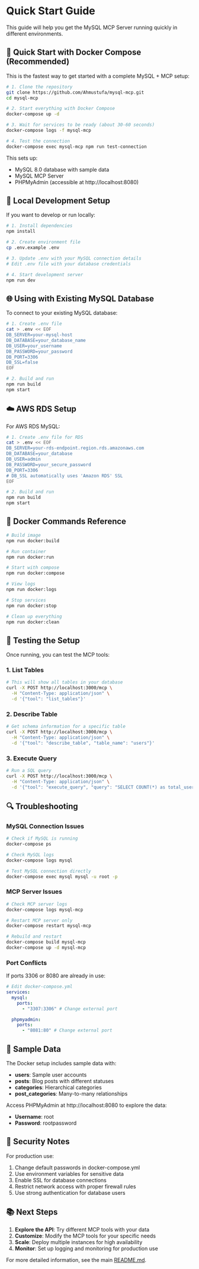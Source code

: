 # Quick Start Guide

This guide will help you get the MySQL MCP Server running quickly in different environments.

## 🚀 Quick Start with Docker Compose (Recommended)

This is the fastest way to get started with a complete MySQL + MCP setup:

```bash
# 1. Clone the repository
git clone https://github.com/Ahmustufa/mysql-mcp.git
cd mysql-mcp

# 2. Start everything with Docker Compose
docker-compose up -d

# 3. Wait for services to be ready (about 30-60 seconds)
docker-compose logs -f mysql-mcp

# 4. Test the connection
docker-compose exec mysql-mcp npm run test-connection
```

This sets up:

- MySQL 8.0 database with sample data
- MySQL MCP Server
- PHPMyAdmin (accessible at http://localhost:8080)

## 🔧 Local Development Setup

If you want to develop or run locally:

```bash
# 1. Install dependencies
npm install

# 2. Create environment file
cp .env.example .env

# 3. Update .env with your MySQL connection details
# Edit .env file with your database credentials

# 4. Start development server
npm run dev
```

## 🌐 Using with Existing MySQL Database

To connect to your existing MySQL database:

```bash
# 1. Create .env file
cat > .env << EOF
DB_SERVER=your-mysql-host
DB_DATABASE=your_database_name
DB_USER=your_username
DB_PASSWORD=your_password
DB_PORT=3306
DB_SSL=false
EOF

# 2. Build and run
npm run build
npm start
```

## ☁️ AWS RDS Setup

For AWS RDS MySQL:

```bash
# 1. Create .env file for RDS
cat > .env << EOF
DB_SERVER=your-rds-endpoint.region.rds.amazonaws.com
DB_DATABASE=your_database
DB_USER=admin
DB_PASSWORD=your_secure_password
DB_PORT=3306
# DB_SSL automatically uses 'Amazon RDS' SSL
EOF

# 2. Build and run
npm run build
npm start
```

## 🐳 Docker Commands Reference

```bash
# Build image
npm run docker:build

# Run container
npm run docker:run

# Start with compose
npm run docker:compose

# View logs
npm run docker:logs

# Stop services
npm run docker:stop

# Clean up everything
npm run docker:clean
```

## 🧪 Testing the Setup

Once running, you can test the MCP tools:

### 1. List Tables

```bash
# This will show all tables in your database
curl -X POST http://localhost:3000/mcp \
  -H "Content-Type: application/json" \
  -d '{"tool": "list_tables"}'
```

### 2. Describe Table

```bash
# Get schema information for a specific table
curl -X POST http://localhost:3000/mcp \
  -H "Content-Type: application/json" \
  -d '{"tool": "describe_table", "table_name": "users"}'
```

### 3. Execute Query

```bash
# Run a SQL query
curl -X POST http://localhost:3000/mcp \
  -H "Content-Type: application/json" \
  -d '{"tool": "execute_query", "query": "SELECT COUNT(*) as total_users FROM users"}'
```

## 🔍 Troubleshooting

### MySQL Connection Issues

```bash
# Check if MySQL is running
docker-compose ps

# Check MySQL logs
docker-compose logs mysql

# Test MySQL connection directly
docker-compose exec mysql mysql -u root -p
```

### MCP Server Issues

```bash
# Check MCP server logs
docker-compose logs mysql-mcp

# Restart MCP server only
docker-compose restart mysql-mcp

# Rebuild and restart
docker-compose build mysql-mcp
docker-compose up -d mysql-mcp
```

### Port Conflicts

If ports 3306 or 8080 are already in use:

```yaml
# Edit docker-compose.yml
services:
  mysql:
    ports:
      - "3307:3306" # Change external port

  phpmyadmin:
    ports:
      - "8081:80" # Change external port
```

## 📁 Sample Data

The Docker setup includes sample data with:

- **users**: Sample user accounts
- **posts**: Blog posts with different statuses
- **categories**: Hierarchical categories
- **post_categories**: Many-to-many relationships

Access PHPMyAdmin at http://localhost:8080 to explore the data:

- **Username**: root
- **Password**: rootpassword

## 🔐 Security Notes

For production use:

1. Change default passwords in docker-compose.yml
2. Use environment variables for sensitive data
3. Enable SSL for database connections
4. Restrict network access with proper firewall rules
5. Use strong authentication for database users

## 📚 Next Steps

1. **Explore the API**: Try different MCP tools with your data
2. **Customize**: Modify the MCP tools for your specific needs
3. **Scale**: Deploy multiple instances for high availability
4. **Monitor**: Set up logging and monitoring for production use

For more detailed information, see the main [README.md](README.md).
